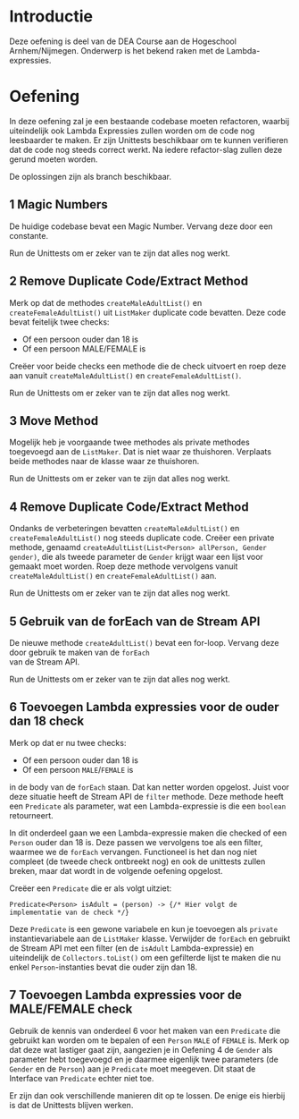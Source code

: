 # Introductie

Deze oefening is deel van de DEA Course aan de Hogeschool Arnhem/Nijmegen. 
Onderwerp is het bekend raken met de Lambda-expressies.

# Oefening

In deze oefening zal je een bestaande codebase moeten refactoren, waarbij uiteindelijk ook Lambda Expressies
zullen worden om de code nog leesbaarder te maken. Er zijn Unittests beschikbaar om te kunnen
verifieren dat de code nog steeds correct werkt. Na iedere refactor-slag zullen deze gerund moeten worden.

De oplossingen zijn als branch beschikbaar.

## 1 Magic Numbers
De huidige codebase bevat een Magic Number. Vervang deze door een constante. 

Run de Unittests om er zeker van te zijn dat alles nog werkt.

## 2 Remove Duplicate Code/Extract Method
Merk op dat de methodes `createMaleAdultList()` en `createFemaleAdultList()` uit `ListMaker` duplicate code bevatten. 
Deze code bevat feitelijk twee checks:

* Of een persoon ouder dan 18 is
* Of een persoon MALE/FEMALE is

Creëer voor beide checks een methode die de check uitvoert en roep deze aan vanuit `createMaleAdultList()` 
en  `createFemaleAdultList()`.

Run de Unittests om er zeker van te zijn dat alles nog werkt.

## 3 Move Method
Mogelijk heb je voorgaande twee methodes als private methodes toegevoegd aan de `ListMaker`. Dat is niet waar
ze thuishoren. Verplaats beide methodes naar de klasse waar ze thuishoren.

Run de Unittests om er zeker van te zijn dat alles nog werkt.

## 4 Remove Duplicate Code/Extract Method
Ondanks de verbeteringen bevatten `createMaleAdultList()` en `createFemaleAdultList()` nog
steeds duplicate code. Creëer een private methode, genaamd `createAdultList(List<Person> allPerson, Gender gender)`, die 
als tweede parameter de `Gender` krijgt waar een lijst voor gemaakt moet worden. Roep deze methode vervolgens vanuit
`createMaleAdultList()` en `createFemaleAdultList()` aan.

Run de Unittests om er zeker van te zijn dat alles nog werkt.

## 5 Gebruik van de forEach van de Stream API
De nieuwe methode `createAdultList()` bevat een for-loop. Vervang deze door gebruik te maken van de `forEach`  
van de Stream API. 

Run de Unittests om er zeker van te zijn dat alles nog werkt.

## 6 Toevoegen Lambda expressies voor de ouder dan 18 check
Merk op dat er nu twee checks:

* Of een persoon ouder dan 18 is
* Of een persoon `MALE`/`FEMALE` is

in de body van de `forEach` staan. Dat kan netter worden opgelost. Juist voor deze situatie heeft de Stream API
de `filter` methode. Deze methode heeft een `Predicate` als parameter, wat een Lambda-expressie is die een `boolean` 
retourneert. 

In dit onderdeel gaan we een Lambda-expressie maken die checked of een `Person` ouder dan 18 is. Deze passen we vervolgens
toe als een filter, waarmee we de `forEach` vervangen. Functioneel is het dan nog niet compleet (de tweede check ontbreekt nog) 
en ook de unittests zullen breken, maar dat wordt in de volgende oefening opgelost.

Creëer een `Predicate` die er als volgt uitziet:

``
    Predicate<Person> isAdult = (person) -> {/* Hier volgt de implementatie van de check */}
``

Deze `Predicate` is een gewone variabele en kun je toevoegen als `private` instantievariabele aan de `ListMaker` klasse.
Verwijder de `forEach` en gebruikt de Stream API met een filter (en de `isAdult` Lambda-expressie) en uiteindelijk de 
`Collectors.toList()` om een gefilterde lijst te maken die nu enkel `Person`-instanties bevat die ouder zijn dan 18.

## 7 Toevoegen Lambda expressies voor de MALE/FEMALE check
Gebruik de kennis van onderdeel 6 voor het maken van een `Predicate` die gebruikt kan worden om te bepalen of een `Person` `MALE`
of `FEMALE` is. Merk op dat deze wat lastiger gaat zijn, aangezien je in Oefening 4 de `Gender` als parameter hebt toegevoegd en
je daarmee eigenlijk twee parameters (de `Gender` en de `Person`) aan je `Predicate` moet meegeven. Dit staat de Interface van 
`Predicate` echter niet toe.

Er zijn dan ook verschillende manieren dit op te lossen. De enige eis hierbij is dat de Unittests blijven werken.
